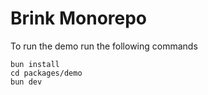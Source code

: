 # Brink Monorepo

To run the demo run the following commands

```shell
bun install
cd packages/demo
bun dev
```
